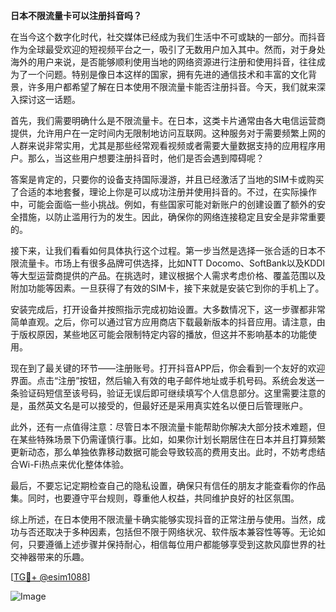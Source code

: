 **日本不限流量卡可以注册抖音吗？**

在当今这个数字化时代，社交媒体已经成为我们生活中不可或缺的一部分。而抖音作为全球最受欢迎的短视频平台之一，吸引了无数用户加入其中。然而，对于身处海外的用户来说，是否能够顺利使用当地的网络资源进行注册和使用抖音，往往成为了一个问题。特别是像日本这样的国家，拥有先进的通信技术和丰富的文化背景，许多用户都希望了解在日本使用不限流量卡能否注册抖音。今天，我们就来深入探讨这一话题。

首先，我们需要明确什么是不限流量卡。在日本，这类卡片通常由各大电信运营商提供，允许用户在一定时间内无限制地访问互联网。这种服务对于需要频繁上网的人群来说非常实用，尤其是那些经常观看视频或者需要大量数据支持的应用程序用户。那么，当这些用户想要注册抖音时，他们是否会遇到障碍呢？

答案是肯定的，只要你的设备支持国际漫游，并且已经激活了当地的SIM卡或购买了合适的本地套餐，理论上你是可以成功注册并使用抖音的。不过，在实际操作中，可能会面临一些小挑战。例如，有些国家可能对新账户的创建设置了额外的安全措施，以防止滥用行为的发生。因此，确保你的网络连接稳定且安全是非常重要的。

接下来，让我们看看如何具体执行这个过程。第一步当然是选择一张合适的日本不限流量卡。市场上有很多品牌可供选择，比如NTT Docomo、SoftBank以及KDDI等大型运营商提供的产品。在挑选时，建议根据个人需求考虑价格、覆盖范围以及附加功能等因素。一旦获得了有效的SIM卡，接下来就是安装它到你的手机上了。

安装完成后，打开设备并按照指示完成初始设置。大多数情况下，这一步骤都非常简单直观。之后，你可以通过官方应用商店下载最新版本的抖音应用。请注意，由于版权原因，某些地区可能会限制特定内容的播放，但这并不影响基本的功能使用。

现在到了最关键的环节——注册账号。打开抖音APP后，你会看到一个友好的欢迎界面。点击“注册”按钮，然后输入有效的电子邮件地址或手机号码。系统会发送一条验证码短信至该号码，验证无误后即可继续填写个人信息部分。这里需要注意的是，虽然英文名是可以接受的，但最好还是采用真实姓名以便日后管理账户。

此外，还有一点值得注意：尽管日本不限流量卡能帮助你解决大部分技术难题，但在某些特殊场景下仍需谨慎行事。比如，如果你计划长期居住在日本并且打算频繁更新动态，那么单独依靠移动数据可能会导致较高的费用支出。此时，不妨考虑结合Wi-Fi热点来优化整体体验。

最后，不要忘记定期检查自己的隐私设置，确保只有信任的朋友才能查看你的作品集。同时，也要遵守平台规则，尊重他人权益，共同维护良好的社区氛围。

综上所述，在日本使用不限流量卡确实能够实现抖音的正常注册与使用。当然，成功与否还取决于多种因素，包括但不限于网络状况、软件版本兼容性等等。无论如何，只要遵循上述步骤并保持耐心，相信每位用户都能够享受到这款风靡世界的社交神器带来的乐趣。

[[TG💪+ @esim1088](https://t.me/s/esim1088)]

![Image](https://i.postimg.cc/4NQfJmqS/Snipaste-2025-05-13-00-14-12.png)